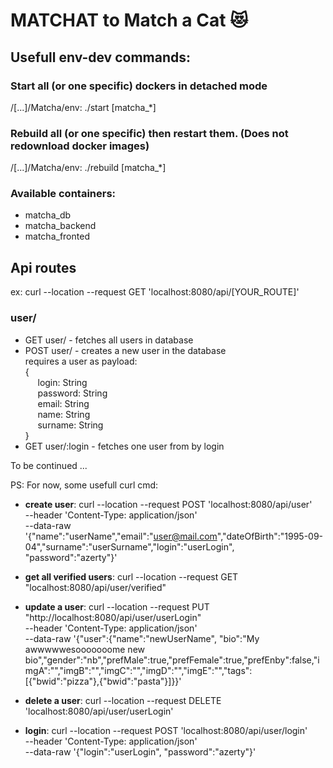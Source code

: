 # MATCHAT to Match a Cat 😻

## Usefull env-dev commands:

### Start all (or one specific) dockers in detached mode

/[...]/Matcha/env: ./start [matcha_\*]

### Rebuild all (or one specific) then restart them. (Does not redownload docker images)

/[...]/Matcha/env: ./rebuild [matcha_\*]

### Available containers:

- matcha_db
- matcha_backend
- matcha_fronted

## Api routes

ex: curl --location --request GET 'localhost:8080/api/[YOUR_ROUTE]'

### user/

- GET user/ - fetches all users in database
- POST user/ - creates a new user in the database  
  requires a user as payload:  
  {  
  &nbsp;&nbsp;&nbsp;&nbsp;&nbsp;login: String  
  &nbsp;&nbsp;&nbsp;&nbsp;&nbsp;password: String  
  &nbsp;&nbsp;&nbsp;&nbsp;&nbsp;email: String  
  &nbsp;&nbsp;&nbsp;&nbsp;&nbsp;name: String  
  &nbsp;&nbsp;&nbsp;&nbsp;&nbsp;surname: String  
  }
- GET user/:login - fetches one user from by login

To be continued ...

PS: For now, some usefull curl cmd:

- **create user**:
  curl --location --request POST 'localhost:8080/api/user' \
  --header 'Content-Type: application/json' \
  --data-raw '{"name":"userName","email":"user@mail.com","dateOfBirth":"1995-09-04","surname":"userSurname","login":"userLogin", "password":"azerty"}'

- **get all verified users**:
  curl --location --request GET "localhost:8080/api/user/verified"

- **update a user**:
  curl --location --request PUT "http://localhost:8080/api/user/userLogin" \
  --header 'Content-Type: application/json' \
  --data-raw '{"user":{"name":"newUserName", "bio":"My awwwwwesooooooome new bio","gender":"nb","prefMale":true,"prefFemale":true,"prefEnby":false,"imgA":"","imgB":"","imgC":"","imgD":"","imgE":"","tags":[{"bwid":"pizza"},{"bwid":"pasta"}]}}'

- **delete a user**:
  curl --location --request DELETE 'localhost:8080/api/user/userLogin'

- **login**:
  curl --location --request POST 'localhost:8080/api/user/login' \
  --header 'Content-Type: application/json' \
  --data-raw '{"login":"userLogin", "password":"azerty"}'
